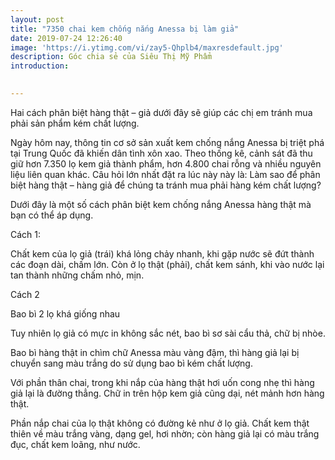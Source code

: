 ```yaml
---
layout: post
title: "7350 chai kem chống nắng Anessa bị làm giả"
date: 2019-07-24 12:26:40
image: 'https://i.ytimg.com/vi/zay5-Qhplb4/maxresdefault.jpg'
description: Góc chia sẻ của Siêu Thị Mỹ Phẩm
introduction:

 
---
```



Hai cách phân biệt hàng thật – giả dưới đây sẽ giúp các chị em tránh mua phải sản phẩm kém chất lượng.

Ngày hôm nay, thông tin cơ sở sản xuất kem chống nắng Anessa bị triệt phá tại Trung Quốc đã khiến dân tình xôn xao. Theo thống kê, cảnh sát đã thu giữ hơn 7.350 lọ kem giả thành phẩm, hơn 4.800 chai rỗng và nhiều nguyên liệu liên quan khác. Câu hỏi lớn nhất đặt ra lúc này này là: Làm sao để phân biệt hàng thật – hàng giả để chúng ta tránh mua phải hàng kém chất lượng?

Dưới đây là một số cách phân biệt kem chống nắng Anessa hàng thật mà bạn có thể áp dụng.

Cách 1:

Chất kem của lọ giả (trái) khá lỏng chảy nhanh, khi gặp nước sẽ đứt thành các đoạn dài, chấm lớn. Còn ở lọ thật (phải), chất kem sánh, khi vào nước lại tan thành những chấm nhỏ, mịn.

Cách 2

Bao bì 2 lọ khá giống nhau

Tuy nhiên lọ giả có mực in không sắc nét, bao bì sơ sài cẩu thả, chữ bị nhòe.

Bao bì hàng thật in chìm chữ Anessa màu vàng đậm, thì hàng giả lại bị chuyển sang màu trắng do sử dụng bao bì kém chất lượng.

Với phần thân chai, trong khi nắp của hàng thật hơi uốn cong nhẹ thì hàng giả lại là đường thẳng. Chữ in trên hộp kem giả cũng dại, nét mảnh hơn hàng thật.

Phần nắp chai của lọ thật không có đường kẻ như ở lọ giả. Chất kem thật thiên về màu trắng vàng, dạng gel, hơi nhờn; còn hàng giả lại có màu trắng đục, chất kem loãng, như nước.
